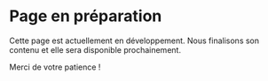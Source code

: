 # Page en préparation

Cette page est actuellement en développement.
Nous finalisons son contenu et elle sera disponible prochainement.

Merci de votre patience !
